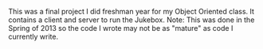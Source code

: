 This was a final project I did freshman year for my Object Oriented class. It contains a client and server to run the Jukebox. 
Note: This was done in the Spring of 2013 so the code I wrote may not be as "mature" as code I currently write.

